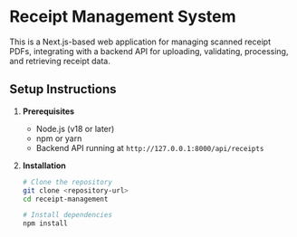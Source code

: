 # Receipt Management System

This is a Next.js-based web application for managing scanned receipt PDFs, integrating with a backend API for uploading, validating, processing, and retrieving receipt data.

## Setup Instructions

1. **Prerequisites**
   - Node.js (v18 or later)
   - npm or yarn
   - Backend API running at `http://127.0.0.1:8000/api/receipts`

2. **Installation**
   ```bash
   # Clone the repository
   git clone <repository-url>
   cd receipt-management

   # Install dependencies
   npm install